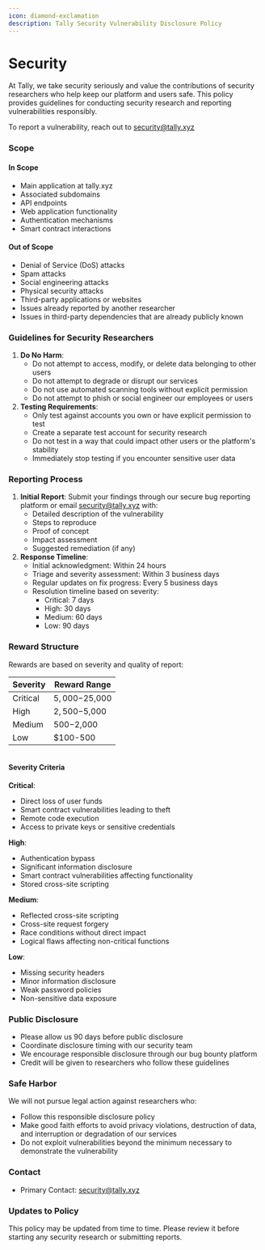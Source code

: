```yaml
---
icon: diamond-exclamation
description: Tally Security Vulnerability Disclosure Policy
---
```


# Security

At Tally, we take security seriously and value the contributions of security researchers who help keep our platform and users safe. This policy provides guidelines for conducting security research and reporting vulnerabilities responsibly.

To report a vulnerability, reach out to security@tally.xyz

### Scope

#### In Scope

* Main application at tally.xyz
* Associated subdomains
* API endpoints
* Web application functionality
* Authentication mechanisms
* Smart contract interactions

#### Out of Scope

* Denial of Service (DoS) attacks
* Spam attacks
* Social engineering attacks
* Physical security attacks
* Third-party applications or websites
* Issues already reported by another researcher
* Issues in third-party dependencies that are already publicly known

### Guidelines for Security Researchers

1. **Do No Harm**:
   * Do not attempt to access, modify, or delete data belonging to other users
   * Do not attempt to degrade or disrupt our services
   * Do not use automated scanning tools without explicit permission
   * Do not attempt to phish or social engineer our employees or users
2. **Testing Requirements**:
   * Only test against accounts you own or have explicit permission to test
   * Create a separate test account for security research
   * Do not test in a way that could impact other users or the platform's stability
   * Immediately stop testing if you encounter sensitive user data

### Reporting Process

1. **Initial Report**: Submit your findings through our secure bug reporting platform or email [security@tally.xyz](mailto:security@tally.xyz) with:
   * Detailed description of the vulnerability
   * Steps to reproduce
   * Proof of concept
   * Impact assessment
   * Suggested remediation (if any)
2. **Response Timeline**:
   * Initial acknowledgment: Within 24 hours
   * Triage and severity assessment: Within 3 business days
   * Regular updates on fix progress: Every 5 business days
   * Resolution timeline based on severity:
     * Critical: 7 days
     * High: 30 days
     * Medium: 60 days
     * Low: 90 days

### Reward Structure

Rewards are based on severity and quality of report:



| Severity | Reward Range   |
| -------- | -------------- |
| Critical | $5,000-$25,000 |
| High     | $2,500-$5,000  |
| Medium   | $500-$2,000    |
| Low      | $100-500       |

```
```

#### Severity Criteria

**Critical**:

* Direct loss of user funds
* Smart contract vulnerabilities leading to theft
* Remote code execution
* Access to private keys or sensitive credentials

**High**:

* Authentication bypass
* Significant information disclosure
* Smart contract vulnerabilities affecting functionality
* Stored cross-site scripting

**Medium**:

* Reflected cross-site scripting
* Cross-site request forgery
* Race conditions without direct impact
* Logical flaws affecting non-critical functions

**Low**:

* Missing security headers
* Minor information disclosure
* Weak password policies
* Non-sensitive data exposure

### Public Disclosure

* Please allow us 90 days before public disclosure
* Coordinate disclosure timing with our security team
* We encourage responsible disclosure through our bug bounty platform
* Credit will be given to researchers who follow these guidelines

### Safe Harbor

We will not pursue legal action against researchers who:

* Follow this responsible disclosure policy
* Make good faith efforts to avoid privacy violations, destruction of data, and interruption or degradation of our services
* Do not exploit vulnerabilities beyond the minimum necessary to demonstrate the vulnerability

### Contact

* Primary Contact: [security@tally.xyz](mailto:security@tally.xyz)

### Updates to Policy

This policy may be updated from time to time. Please review it before starting any security research or submitting reports.
